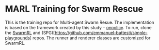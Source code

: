 # MARL Training for Swarm Rescue 
This is the training repo for Multi-agent Swarm Resue. The implementation is based on the framework created by this study – [onpolicy](https://github.com/marlbenchmark/on-policy). To run, clone the [SwarmRL](https://github.com/minhpham160603/SwarmRL) and (SPG)[https://github.com/emmanuel-battesti/simple-playgrounds] repos. The runner and renderer classes are customized for SwarmRL. 
